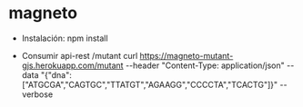 # magneto

* Instalación: npm install


* Consumir api-rest /mutant
curl https://magneto-mutant-gjs.herokuapp.com/mutant --header "Content-Type: application/json" --data 
"{\"dna\":[\"ATGCGA\",\"CAGTGC\",\"TTATGT\",\"AGAAGG\",\"CCCCTA\",\"TCACTG\"]}" --verbose


